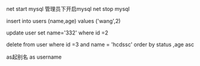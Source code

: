 net start mysql  管理员下开启mysql
net stop mysql

insert into users (name,age) values  ('wang',2)

update  user set name='332' where id =2

delete from user where id =3  and name = 'hcdssc'  order by status ,age asc

as起别名  as username

